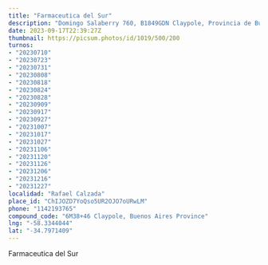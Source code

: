 ```yaml
---
title: "Farmaceutica del Sur"
description: "Domingo Salaberry 760, B1849GDN Claypole, Provincia de Buenos Aires, Argentina"
date: 2023-09-17T22:39:27Z
thumbnail: https://picsum.photos/id/1019/500/200
turnos:
- "20230710"
- "20230723"
- "20230731"
- "20230808"
- "20230818"
- "20230824"
- "20230828"
- "20230909"
- "20230917"
- "20230927"
- "20231007"
- "20231017"
- "20231027"
- "20231106"
- "20231120"
- "20231126"
- "20231206"
- "20231216"
- "20231227"
localidad: "Rafael Calzada"
place_id: "ChIJOZD7YoQso5UR2OJO7oURwLM"
phone: "1142193765"
compound_code: "6M38+46 Claypole, Buenos Aires Province"
lng: "-58.3344044"
lat: "-34.7971409"
---
```


Farmaceutica del Sur